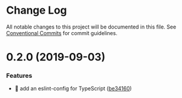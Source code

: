 # Change Log

All notable changes to this project will be documented in this file.
See [Conventional Commits](https://conventionalcommits.org) for commit guidelines.

# 0.2.0 (2019-09-03)


### Features

* 🎸 add an eslint-config for TypeScript ([be34160](http:///polygon-ui/commits/be34160))

